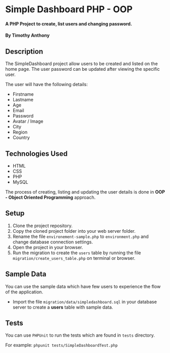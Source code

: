 # Simple Dashboard PHP - OOP

#### A PHP Project to create, list users and changing password.

#### By Timothy Anthony

## Description

The SimpleDashboard project allow users to be created and listed on the home page. The user password can be updated after viewing the specific user.

The user will have the following details:
* Firstname
* Lastname
* Age
* Email
* Password
* Avatar / Image
* City
* Region
* Country

## Technologies Used

* HTML
* CSS
* PHP
* MySQL

The process of creating, listing and updating the user details is done in **OOP - Object Oriented Programming** approach.

## Setup

1. Clone the project repository.
2. Copy the cloned project folder into your web server folder.
3. Rename the file `environement-sample.php` to `environment.php` and change database connection settings.
4. Open the project in your browser.
5. Run the migration to create the `users` table by running the file `migration/create_users_table.php` on terminal or browser.

## Sample Data
You can use the sample data which have few users to experience the flow of the application.

* Import the file `migration/data/simpledashboard.sql` in your database server to create a **users** table with sample data.

## Tests
You can use `PHPUnit` to run the tests which are found in `tests` directory.

For example: `phpunit tests/SimpleDashboardTest.php`